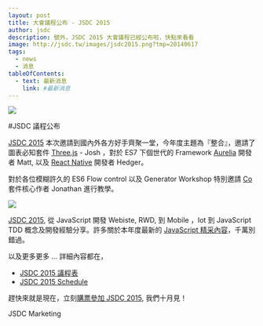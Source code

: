 ```yaml
---
layout: post
title: 大會議程公布 - JSDC 2015 
author: jsdc
description: 號外，JSDC 2015 大會議程已經公布啦，快點來看看
image: http://jsdc.tw/images/jsdc2015.png?tmp=20140617
tags:
  - news
  - 消息
tableOfContents:
  - text: 最新消息
    link: #最新消息
---
```


![](http://jsdc.tw/images/jsdc2015.png?tmp=20140617)

#JSDC 議程公布

[JSDC 2015](http://2015.jsdc.tw/) 本次邀請到國內外各方好手齊聚一堂，今年度主題為『整合』，邀請了圖表必知套件 [Three.js](http://threejs.org/) - Josh ，對於 ES7 下個世代的 Framework [Aurelia](http://aurelia.io/) 開發者 Matt, 以及 [React Native](https://facebook.github.io/react-native/) 開發者 Hedger。

對於各位模糊許久的 ES6 Flow control 以及 Generator Workshop 特別邀請 [Co](https://github.com/tj/co) 套件核心作者 Jonathan 進行教學。

![](https://cldup.com/KHnA7j_-Td.png)

[JSDC 2015](http://jsdc-tw.kktix.cc/events/jsdc2015),  從 JavaScript 開發 Webiste, RWD, 到 Mobile ，Iot 到 JavaScript TDD 概念及開發經驗分享。許多關於本年度最新的 [JavaScript 精采內容](http://jsdc-tw.kktix.cc/events/jsdc2015)，千萬別錯過。

以及更多更多 ... 詳細內容都在，

 * [JSDC 2015 議程表](http://2015.jsdc.tw/tw/schedule.html)
 * [JSDC 2015 Schedule](http://2015.jsdc.tw/en/schedule.html)
 
趕快來就是現在，立刻[購票參加 JSDC 2015](http://jsdc-tw.kktix.cc/events/jsdc2015), 
我們十月見！

JSDC Marketing